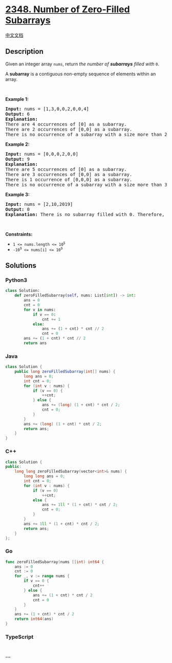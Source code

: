 # [2348. Number of Zero-Filled Subarrays](https://leetcode.com/problems/number-of-zero-filled-subarrays)

[中文文档](/solution/2300-2399/2348.Number%20of%20Zero-Filled%20Subarrays/README.md)

## Description

<p>Given an integer array <code>nums</code>, return <em>the number of <strong>subarrays</strong> filled with </em><code>0</code>.</p>

<p>A <strong>subarray</strong> is a contiguous non-empty sequence of elements within an array.</p>

<p>&nbsp;</p>
<p><strong class="example">Example 1:</strong></p>

<pre>
<strong>Input:</strong> nums = [1,3,0,0,2,0,0,4]
<strong>Output:</strong> 6
<strong>Explanation:</strong> 
There are 4 occurrences of [0] as a subarray.
There are 2 occurrences of [0,0] as a subarray.
There is no occurrence of a subarray with a size more than 2 filled with 0. Therefore, we return 6.</pre>

<p><strong class="example">Example 2:</strong></p>

<pre>
<strong>Input:</strong> nums = [0,0,0,2,0,0]
<strong>Output:</strong> 9
<strong>Explanation:
</strong>There are 5 occurrences of [0] as a subarray.
There are 3 occurrences of [0,0] as a subarray.
There is 1 occurrence of [0,0,0] as a subarray.
There is no occurrence of a subarray with a size more than 3 filled with 0. Therefore, we return 9.
</pre>

<p><strong class="example">Example 3:</strong></p>

<pre>
<strong>Input:</strong> nums = [2,10,2019]
<strong>Output:</strong> 0
<strong>Explanation:</strong> There is no subarray filled with 0. Therefore, we return 0.
</pre>

<p>&nbsp;</p>
<p><strong>Constraints:</strong></p>

<ul>
	<li><code>1 &lt;= nums.length &lt;= 10<sup>5</sup></code></li>
	<li><code>-10<sup>9</sup> &lt;= nums[i] &lt;= 10<sup>9</sup></code></li>
</ul>

## Solutions

<!-- tabs:start -->

### **Python3**

```python
class Solution:
    def zeroFilledSubarray(self, nums: List[int]) -> int:
        ans = 0
        cnt = 0
        for v in nums:
            if v == 0:
                cnt += 1
            else:
                ans += (1 + cnt) * cnt // 2
                cnt = 0
        ans += (1 + cnt) * cnt // 2
        return ans
```

### **Java**

```java
class Solution {
    public long zeroFilledSubarray(int[] nums) {
        long ans = 0;
        int cnt = 0;
        for (int v : nums) {
            if (v == 0) {
                ++cnt;
            } else {
                ans += (long) (1 + cnt) * cnt / 2;
                cnt = 0;
            }
        }
        ans += (long) (1 + cnt) * cnt / 2;
        return ans;
    }
}
```

### **C++**

```cpp
class Solution {
public:
    long long zeroFilledSubarray(vector<int>& nums) {
        long long ans = 0;
        int cnt = 0;
        for (int v : nums) {
            if (v == 0)
                ++cnt;
            else {
                ans += 1ll * (1 + cnt) * cnt / 2;
                cnt = 0;
            }
        }
        ans += 1ll * (1 + cnt) * cnt / 2;
        return ans;
    }
};
```

### **Go**

```go
func zeroFilledSubarray(nums []int) int64 {
	ans := 0
	cnt := 0
	for _, v := range nums {
		if v == 0 {
			cnt++
		} else {
			ans += (1 + cnt) * cnt / 2
			cnt = 0
		}
	}
	ans += (1 + cnt) * cnt / 2
	return int64(ans)
}
```

### **TypeScript**

```ts

```

### **...**

```

```

<!-- tabs:end -->
